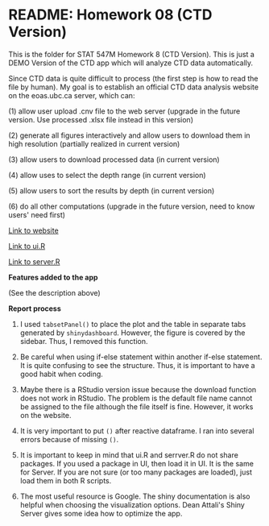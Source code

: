 # README: Homework 08 (CTD Version)

This is the folder for STAT 547M Homework 8 (CTD Version). This is just a DEMO Version of the CTD app which will analyze CTD data automatically.

Since CTD data is quite difficult to process (the first step is how to read the file by human). My goal is to establish an official CTD data analysis website on the eoas.ubc.ca server, which can:

(1) allow user upload .cnv file to the web server (upgrade in the future version. Use processed .xlsx file instead in this version)

(2) generate all figures interactively and allow users to download them in high resolution (partially realized in current version)

(3) allow users to download processed data (in current version)

(4) allow uses to select the depth range (in current version)

(5) allow users to sort the results by depth (in current version)

(6) do all other computations (upgrade in the future version, need to know users' need first)

[Link to website](https://yuanjisun.shinyapps.io/CTD_app/)

[Link to ui.R](https://github.com/yuanjisun/STAT547-hw-Sun-Yuanji/blob/master/hw08/CTD_version/Shiny_app/ui.R)

[Link to server.R](https://github.com/yuanjisun/STAT547-hw-Sun-Yuanji/blob/master/hw08/CTD_version/Shiny_app/server.R)

__Features added to the app__

(See the description above)

__Report process__

1. I used `tabsetPanel()` to place the plot and the table in separate tabs generated by `shinydashboard`. However, the figure is covered by the sidebar. Thus, I removed this function.

2. Be careful when using if-else statement within another if-else statement. It is quite confusing to see the structure. Thus, it is important to have a good habit when coding.

3. Maybe there is a RStudio version issue because the download function does not work in RStudio. The problem is the default file name cannot be assigned to the file although the file itself is fine. However, it works on the website.

4. It is very important to put `()` after reactive dataframe. I ran into several errors because of missing `()`.

5. It is important to keep in mind that ui.R and serrver.R do not share packages. If you used a package in UI, then load it in UI. It is the same for Server. If you are not sure (or too many packages are loaded), just load them in both R scripts.

6. The most useful resource is Google. The shiny documentation is also helpful when choosing the visualization options. Dean Attali's Shiny Server gives some idea how to optimize the app.
